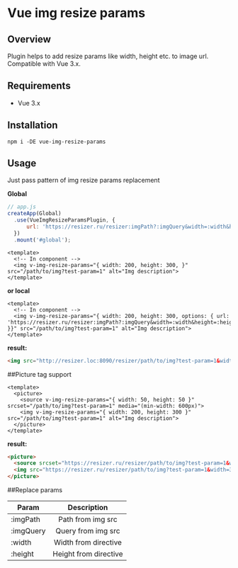 # Vue img resize params

## Overview

Plugin helps to add resize params like width, height etc. to image url. Compatible with Vue 3.x.

## Requirements

- Vue 3.x

## Installation

```
npm i -DE vue-img-resize-params
```

## Usage
Just pass pattern of img resize params replacement 

**Global**
```javascript
// app.js
createApp(Global)
  .use(VueImgResizeParamsPlugin, {
      url: 'https://resizer.ru/resizer:imgPath?:imgQuery&width=:width&height=:height',
  })
  .mount('#global');
```

```vue
<template>
  <!-- In component -->
  <img v-img-resize-params="{ width: 200, height: 300, }" src="/path/to/img?test-param=1" alt="Img description">
</template>
```

**or local**

```vue
<template>
  <!-- In component -->
  <img v-img-resize-params="{ width: 200, height: 300, options: { url: 'https://resizer.ru/resizer:imgPath?:imgQuery&width=:width&height=:height' }}" src="/path/to/img?test-param=1" alt="Img description">
</template>
```

**result:**
```html
<img src="http://resizer.loc:8090/resizer/path/to/img?test-param=1&width=300&height=300" alt="Img description">
```

##Picture tag support
```vue
<template>
  <picture>
    <source v-img-resize-params="{ width: 50, height: 50 }" srcset="/path/to/img?test-param=1" media="(min-width: 600px)">
    <img v-img-resize-params="{ width: 200, height: 300 }" src="/path/to/img?test-param=1" alt="Img description"> 
  </picture>
</template>
```

**result:**
```html
<picture>
  <source srcset="https://resizer.ru/resizer/path/to/img?test-param=1&width=50&height=50" media="(min-width: 600px)">
  <img src="https://resizer.ru/resizer/path/to/img?test-param=1&width=300&height=300" alt="Img description"> 
</picture>
```

##Replace params

| Param         | Description           |
| ------------- |:---------------------:|
| :imgPath      | Path from img src     |
| :imgQuery     | Query from img src    |
| :width        | Width from directive  |
| :height       | Height from directive |
